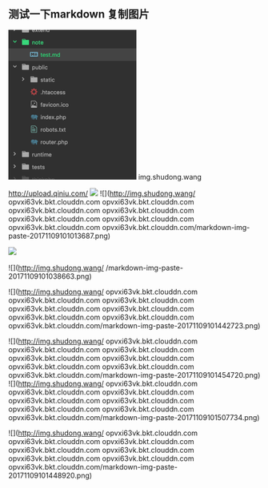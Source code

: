 ## 测试一下markdown 复制图片
![呵呵](assets/markdown-img-paste-20171109091813750.png)
img.shudong.wang

http://upload.qiniu.com/
![](http://img.someet.cc//markdown-img-paste-20171109095108423.png)
![](http://img.shudong.wang/
opvxi63vk.bkt.clouddn.com
opvxi63vk.bkt.clouddn.com
opvxi63vk.bkt.clouddn.com
opvxi63vk.bkt.clouddn.com
opvxi63vk.bkt.clouddn.com
opvxi63vk.bkt.clouddn.com
opvxi63vk.bkt.clouddn.com
opvxi63vk.bkt.clouddn.com/markdown-img-paste-20171109101013687.png)





![](http://img.shudong.wang/markdown-img-paste-20171109101056215.png)





![](http://img.shudong.wang/
/markdown-img-paste-20171109101038663.png)









![](http://img.shudong.wang/
opvxi63vk.bkt.clouddn.com
opvxi63vk.bkt.clouddn.com
opvxi63vk.bkt.clouddn.com
opvxi63vk.bkt.clouddn.com
opvxi63vk.bkt.clouddn.com
opvxi63vk.bkt.clouddn.com
opvxi63vk.bkt.clouddn.com
opvxi63vk.bkt.clouddn.com/markdown-img-paste-20171109101442723.png)



![](http://img.shudong.wang/
opvxi63vk.bkt.clouddn.com
opvxi63vk.bkt.clouddn.com
opvxi63vk.bkt.clouddn.com
opvxi63vk.bkt.clouddn.com
opvxi63vk.bkt.clouddn.com
opvxi63vk.bkt.clouddn.com
opvxi63vk.bkt.clouddn.com
opvxi63vk.bkt.clouddn.com/markdown-img-paste-20171109101454720.png)
![](http://img.shudong.wang/
opvxi63vk.bkt.clouddn.com
opvxi63vk.bkt.clouddn.com
opvxi63vk.bkt.clouddn.com
opvxi63vk.bkt.clouddn.com
opvxi63vk.bkt.clouddn.com
opvxi63vk.bkt.clouddn.com
opvxi63vk.bkt.clouddn.com
opvxi63vk.bkt.clouddn.com/markdown-img-paste-20171109101507734.png)


![](http://img.shudong.wang/
opvxi63vk.bkt.clouddn.com
opvxi63vk.bkt.clouddn.com
opvxi63vk.bkt.clouddn.com
opvxi63vk.bkt.clouddn.com
opvxi63vk.bkt.clouddn.com
opvxi63vk.bkt.clouddn.com
opvxi63vk.bkt.clouddn.com
opvxi63vk.bkt.clouddn.com/markdown-img-paste-20171109101448920.png)
